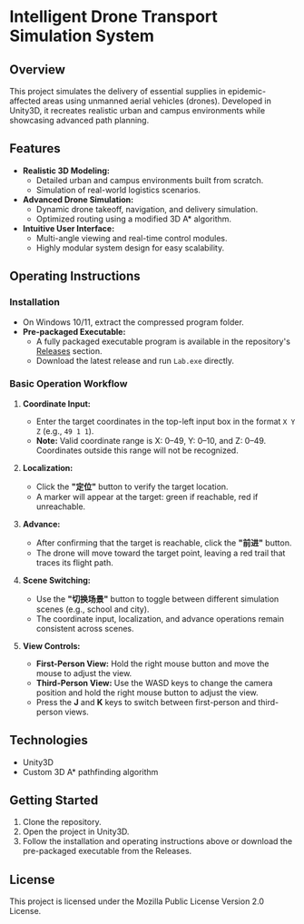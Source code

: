 # Intelligent Drone Transport Simulation System
 
## Overview
This project simulates the delivery of essential supplies in epidemic-affected areas using unmanned aerial vehicles (drones). Developed in Unity3D, it recreates realistic urban and campus environments while showcasing advanced path planning.

## Features
- **Realistic 3D Modeling:**  
  - Detailed urban and campus environments built from scratch.  
  - Simulation of real-world logistics scenarios.
- **Advanced Drone Simulation:**  
  - Dynamic drone takeoff, navigation, and delivery simulation.  
  - Optimized routing using a modified 3D A* algorithm.
- **Intuitive User Interface:**  
  - Multi-angle viewing and real-time control modules.  
  - Highly modular system design for easy scalability.

## Operating Instructions

### Installation
- On Windows 10/11, extract the compressed program folder.
- **Pre-packaged Executable:**  
  - A fully packaged executable program is available in the repository's [Releases](../../releases) section.  
  - Download the latest release and run `Lab.exe` directly.

### Basic Operation Workflow
1. **Coordinate Input:**  
   - Enter the target coordinates in the top-left input box in the format `X Y Z` (e.g., `49 1 1`).  
   - **Note:** Valid coordinate range is X: 0–49, Y: 0–10, and Z: 0–49. Coordinates outside this range will not be recognized.

2. **Localization:**  
   - Click the **"定位"** button to verify the target location.  
   - A marker will appear at the target: green if reachable, red if unreachable.

3. **Advance:**  
   - After confirming that the target is reachable, click the **"前进"** button.  
   - The drone will move toward the target point, leaving a red trail that traces its flight path.

4. **Scene Switching:**  
   - Use the **"切换场景"** button to toggle between different simulation scenes (e.g., school and city).  
   - The coordinate input, localization, and advance operations remain consistent across scenes.

5. **View Controls:**  
   - **First-Person View:** Hold the right mouse button and move the mouse to adjust the view.  
   - **Third-Person View:** Use the WASD keys to change the camera position and hold the right mouse button to adjust the view.  
   - Press the **J** and **K** keys to switch between first-person and third-person views.

## Technologies
- Unity3D
- Custom 3D A* pathfinding algorithm

## Getting Started
1. Clone the repository.
2. Open the project in Unity3D.
3. Follow the installation and operating instructions above or download the pre-packaged executable from the Releases.

## License
This project is licensed under the Mozilla Public License Version 2.0 License.
